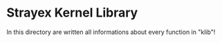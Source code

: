 # Strayex Kernel Library

In this directory are written all informations about every function in "klib"!
